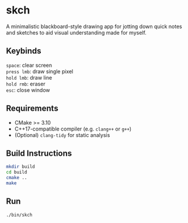 # skch

A minimalistic blackboard-style drawing app for jotting down quick notes and sketches to aid visual understanding made for myself.

## Keybinds

`space`: clear screen  
`press lmb`: draw single pixel  
`hold lmb`: draw line  
`hold rmb`: eraser  
`esc`: close window

## Requirements

-   CMake >= 3.10
-   C++17-compatible compiler (e.g. `clang++` or `g++`)
-   (Optional) `clang-tidy` for static analysis

## Build Instructions

```sh
mkdir build
cd build
cmake ..
make
```

## Run

```sh
./bin/skch
```
